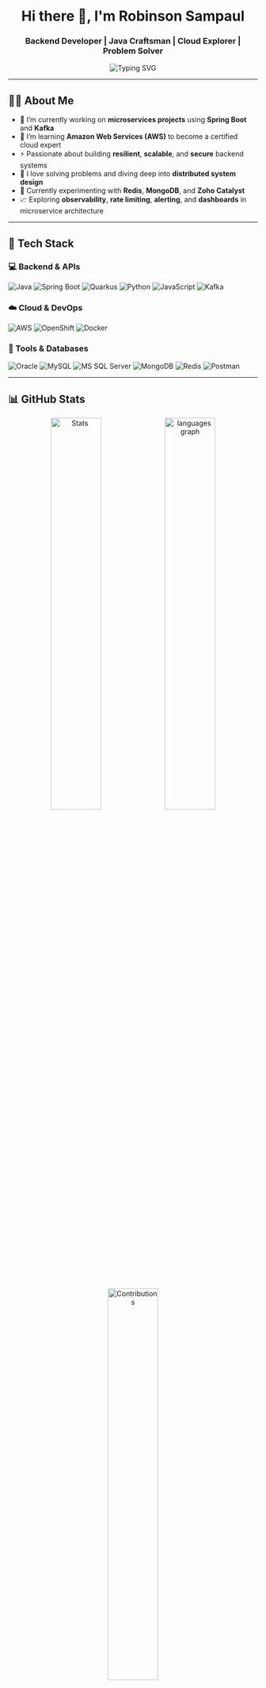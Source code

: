 <h1 style="text-align: center">Hi there 👋, I'm Robinson Sampaul</h1>
<h3 style="text-align: center">Backend Developer | Java Craftsman | Cloud Explorer | Problem Solver</h3>

<p style="text-align: center">
  <img src="https://readme-typing-svg.herokuapp.com?center=true&vCenter=true&lines=Backend+Developer;Java+%7C+Spring+Boot+%7C+Microservices;" alt="Typing SVG" />
</p>

---

## 🧑‍💻 About Me

- 🔭 I’m currently working on **microservices projects** using **Spring Boot** and **Kafka**
- 🌱 I’m learning **Amazon Web Services (AWS)** to become a certified cloud expert
- ⚡ Passionate about building **resilient**, **scalable**, and **secure** backend systems
- 🧠 I love solving problems and diving deep into **distributed system design**
- 🧪 Currently experimenting with **Redis**, **MongoDB**, and **Zoho Catalyst**
- 📈 Exploring **observability**, **rate limiting**, **alerting**, and **dashboards** in microservice architecture

---

## 🚀 Tech Stack

### 💻 Backend & APIs
![Java](https://img.shields.io/badge/Java-ED8B00?style=for-the-badge&logo=java&logoColor=white)
![Spring Boot](https://img.shields.io/badge/Spring_Boot-6DB33F?style=for-the-badge&logo=spring-boot&logoColor=white)
![Quarkus](https://img.shields.io/badge/Quarkus-4695EB?style=for-the-badge&logo=quarkus&logoColor=white)
![Python](https://img.shields.io/badge/Python-3776AB?style=for-the-badge&logo=python&logoColor=white)
![JavaScript](https://img.shields.io/badge/JavaScript-F7DF1E?style=for-the-badge&logo=javascript&logoColor=black)
![Kafka](https://img.shields.io/badge/Kafka-231F20?style=for-the-badge&logo=apache-kafka&logoColor=white)

### ☁️ Cloud & DevOps
![AWS](https://img.shields.io/badge/AWS-232F3E?style=for-the-badge&logo=amazon-aws&logoColor=white)
![OpenShift](https://img.shields.io/badge/OpenShift-E00B1C?style=for-the-badge&logo=red-hat-open-shift&logoColor=white)
![Docker](https://img.shields.io/badge/Docker-2496ED?style=for-the-badge&logo=docker&logoColor=white)

### 🧰 Tools & Databases
![Oracle](https://img.shields.io/badge/Oracle-F80000?style=for-the-badge&logo=oracle&logoColor=white)
![MySQL](https://img.shields.io/badge/MySQL-00758F?style=for-the-badge&logo=mysql&logoColor=white)
![MS SQL Server](https://img.shields.io/badge/MS_SQL_Server-CC2927?style=for-the-badge&logo=microsoft-sql-server&logoColor=white)
![MongoDB](https://img.shields.io/badge/MongoDB-4EA94B?style=for-the-badge&logo=mongodb&logoColor=white)
![Redis](https://img.shields.io/badge/Redis-DC382D?style=for-the-badge&logo=redis&logoColor=white)
![Postman](https://img.shields.io/badge/Postman-FF6C37?style=for-the-badge&logo=postman&logoColor=white)

---

## 📊 GitHub Stats

<p style="text-align: center">
  <img src="https://github-readme-stats.vercel.app/api?username=Robinson-SamPaul&show_icons=true&theme=tokyonight" width="45%" alt="Stats"/>
  <img src="https://github-readme-stats.vercel.app/api/top-langs?username=Robinson-SamPaul&layout=compact&langs_count=5&theme=tokyonight" width="45%" alt="languages graph" />
  <img src="https://github-readme-streak-stats.herokuapp.com/?user=Robinson-SamPaul&theme=tokyonight" width="45%"  alt="Contributions"/>
</p>

---

## 📫 Let's Connect

[![LinkedIn](https://img.shields.io/badge/LinkedIn-blue?style=for-the-badge&logo=linkedin&logoColor=white)](https://www.linkedin.com/in/robinson-sampaul-e/)
[![Email](https://img.shields.io/badge/Email-D14836?style=for-the-badge&logo=gmail&logoColor=white)](mailto:robinpaulsam264@gmail.com)

---

_“The best way to predict the future is to build it.” – Alan Kay_
